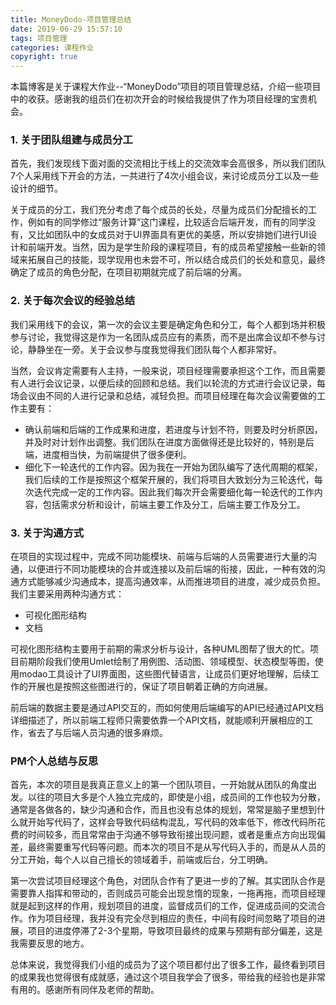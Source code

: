 ```yaml
---
title: MoneyDodo-项目管理总结
date: 2019-06-29 15:57:10
tags: 项目管理
categories: 课程作业
copyright: true
---
```


本篇博客是关于课程大作业--“MoneyDodo”项目的项目管理总结，介绍一些项目中的收获。感谢我的组员们在初次开会的时候给我提供了作为项目经理的宝贵机会。


### 1. 关于团队组建与成员分工

首先，我们发现线下面对面的交流相比于线上的交流效率会高很多，所以我们团队7个人采用线下开会的方法，一共进行了4次小组会议，来讨论成员分工以及一些设计的细节。

关于成员的分工，我们充分考虑了每个成员的长处，尽量为成员们分配擅长的工作，例如有的同学修过“服务计算”这门课程，比较适合后端开发，而有的同学没有，又比如团队中的女成员对于UI界面具有更优的美感，所以安排她们进行UI设计和前端开发。当然，因为是学生阶段的课程项目，有的成员希望接触一些新的领域来拓展自己的技能，现学现用也未尝不可，所以结合成员们的长处和意见，最终确定了成员的角色分配，在项目初期就完成了前后端的分离。



### 2. 关于每次会议的经验总结

我们采用线下的会议，第一次的会议主要是确定角色和分工，每个人都到场并积极参与讨论，我觉得这是作为一名团队成员应有的素质，而不是出席会议却不参与讨论，静静坐在一旁。关于会议参与度我觉得我们团队每个人都非常好。


当然，会议肯定需要有人主持，一般来说，项目经理需要承担这个工作，而且需要有人进行会议记录，以便后续的回顾和总结。我们以轮流的方式进行会议记录，每场会议由不同的人进行记录和总结，减轻负担。而项目经理在每次会议需要做的工作主要有：
- 确认前端和后端的工作成果和进度，若进度与计划不符，则要及时分析原因，并及时对计划作出调整。我们团队在进度方面做得还是比较好的，特别是后端，进度相当快，为前端提供了很多便利。
- 细化下一轮迭代的工作内容。因为我在一开始为团队编写了迭代周期的框架，我们后续的工作是按照这个框架开展的，我们将项目大致划分为三轮迭代，每次迭代完成一定的工作内容。因此我们每次开会需要细化每一轮迭代的工作内容，包括需求分析和设计，前端主要工作及分工，后端主要工作及分工。


### 3. 关于沟通方式

在项目的实现过程中，完成不同功能模块、前端与后端的人员需要进行大量的沟通，以便进行不同功能模块的合并或连接以及前后端的衔接，因此，一种有效的沟通方式能够减少沟通成本，提高沟通效率，从而推进项目的进度，减少成员负担。我们主要采用两种沟通方式：
- 可视化图形结构
- 文档

可视化图形结构主要用于前期的需求分析与设计，各种UML图帮了很大的忙。项目前期阶段我们使用Umlet绘制了用例图、活动图、领域模型、状态模型等图，使用modao工具设计了UI界面图，这些图代替语言，让成员们更好地理解，后续工作的开展也是按照这些图进行的，保证了项目朝着正确的方向进展。

前后端的数据主要是通过API交互的，而如何使用后端编写的API已经通过API文档详细描述了，所以前端工程师只需要依靠一个API文档，就能顺利开展相应的工作，省去了与后端人员沟通的很多麻烦。


### PM个人总结与反思


首先，本次的项目是我真正意义上的第一个团队项目，一开始就从团队的角度出发。以往的项目大多是个人独立完成的，即使是小组，成员间的工作也较为分散，通常是各做各的，缺少沟通和合作，而且也没有总体的规划，常常是脑子里想到什么就开始写代码了，这样会导致代码结构混乱，写代码的效率低下，修改代码所花费的时间较多，而且常常由于沟通不够导致衔接出现问题，或者是重点方向出现偏差，最终需要重写代码等问题。而本次的项目不是从写代码入手的，而是从人员的分工开始，每个人以自己擅长的领域着手，前端或后台，分工明确。

第一次尝试项目经理这个角色，对团队合作有了更进一步的了解。其实团队合作是需要靠人指挥和带动的，否则成员可能会出现怠惰的现象，一拖再拖，而项目经理就是起到这样的作用，规划项目的进度，监督成员们的工作，促进成员间的交流合作。作为项目经理，我并没有完全尽到相应的责任，中间有段时间忽略了项目的进展，项目的进度停滞了2-3个星期，导致项目最终的成果与预期有部分偏差，这是我需要反思的地方。


总体来说，我觉得我们小组的成员为了这个项目都付出了很多工作，最终看到项目的成果我也觉得很有成就感，通过这个项目我学会了很多，带给我的经验也是非常有用的。感谢所有同伴及老师的帮助。

